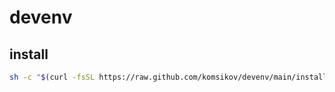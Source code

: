 # devenv

## install

```sh
sh -c "$(curl -fsSL https://raw.github.com/komsikov/devenv/main/install)"
```
